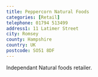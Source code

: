 ```yaml
---
title: Peppercorn Natural Foods
categories: [Retail]
telephone: 01794 513499
address1: 11 Latimer Street
city: Romsey
county: Hampshire
country: UK
postcode: SO51 8DF
---
```

Independant Natural foods retailer.